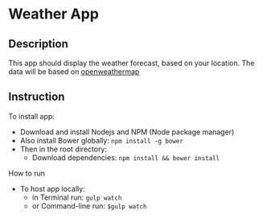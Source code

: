 # Weather App

## Description

This app should display the weather forecast, based on your location.
The data will be based on [openweathermap](http://openweathermap.org/)

## Instruction

To install app:
- Download and install Nodejs and NPM (Node package manager)
- Also install Bower globally: `npm install -g bower `
- Then in the root directory:
	- Download dependencies: `npm install && bower install `

How to run
- To host app locally:
	- in Terminal run: `gulp watch` 
	- or Command-line run: `$gulp watch` 


